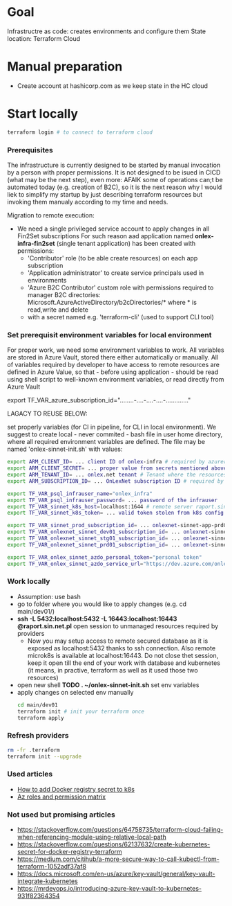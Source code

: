 # Goal
Infrastructre as code: creates environments and configure them
State location: Terraform Cloud

# Manual preparation
- Create account at hashicorp.com as we keep state in the HC cloud

# Start locally
```bash
terraform login # to connect to terraform cloud
```

### Prerequisites
The infrastructure is currently designed to be started by manual invocation by a person with proper permissions. It is not designed to be isued in CICD (what may be the next step), even more: AFAIK some of operations can;t be automated today (e.g. creation of B2C), so it is the next reason why I would liek to simplify my startup by just describing terraform resources but invoking them manualy according to my time and needs.

Migration to remote execution:
* We need a single privileged service account to apply changes in all Fin2Set subscriptions
For such reason aad application named **onlex-infra-fin2set** (single tenant application) has been created with permissions:
  - 'Contributor' role (to be able create resources) on each app subscription
  - 'Application administrator' to create service principals used in environments
  - 'Azure B2C Contributor' custom role with permissions required to manager B2C directories: Microsoft.AzureActiveDirectory/b2cDirectories/* where * is read,write and delete 
  - with a secret named e.g. 'terraform-cli' (used to support CLI tool)



### Set prerequisit environment variables for local environment
For proper work, we need some environment variables to work. All variables are stored in Azure Vault, stored there either automatically or manually.
All of variables required by developer to have access to remote resources are defined in Azure Value, so that - before using application - should be read using shell script to well-known environment variables, or read directly from Azure Vault

export TF_VAR_azure_subscription_id="........-....-....-....-............."



LAGACY TO REUSE BELOW:


set properly variables (for CI in pipeline, for CLI in local environment).
We suggest to create local - never commited - bash file in user home directory, where all required environment variables are defined. The file may be named 'onlex-sinnet-init.sh' with values:
```bash
export ARM_CLIENT_ID= ... client ID of onlex-infra # required by azurerm and azuread providers. Defines a principal able to create all resources
export ARM_CLIENT_SECRET= ... proper value from secrets mentioned above # required by azuread provider
export ARM_TENANT_ID= ... onlex.net tenant # Tenant where the resources are created. Required by azurerm and azuread providers
export ARM_SUBSCRIPTION_ID= ... OnLexNet subscription ID # required by backend provider

export TF_VAR_psql_infrauser_name="onlex_infra"
export TF_VAR_psql_infrauser_password= ... password of the infrauser
export TF_VAR_sinnet_k8s_host=localhost:1644 # remote server raport.sin.net.pl should be already linked to localhost using port redirection
export TF_VAR_sinnet_k8s_token= ... valid token stolen from k8s config from the host

export TF_VAR_sinnet_prod_subscription_id= ... onlexnet-sinnet-app-prd01 subscription ID
export TF_VAR_onlexnet_sinnet_dev01_subscription_id= ... onlexnet-sinnet-app-dev01 subscription ID
export TF_VAR_onlexnet_sinnet_stg01_subscription_id= ... onlexnet-sinnet-app-stg01 subscription ID
export TF_VAR_onlexnet_sinnet_prd01_subscription_id= ... onlexnet-sinnet-app-prd01 subscription ID

export TF_VAR_onlex_sinnet_azdo_personal_token="personal token"
export TF_VAR_onlex_sinnet_azdo_service_url="https://dev.azure.com/onlex"
```


### Work locally
* Assumption: use bash
* go to folder where you would like to apply changes (e.g. cd main/dev01/)
* **ssh -L 5432:localhost:5432 -L 16443:localhost:16443 <USERNAME>@raport.sin.net.pl** open session to unmanaged resources required by providers 
  * Now you may setup access to remote secured database as it is exposed as localhost:5432 thanks to ssh connection. Also remote microk8s is available at localhost:16443. Do not close thet session, keep it open till the end of your work with database and kubernetes (it means, in practive, terraform as well as it used those two resources)
* open new shell
**TODO . ~/onlex-sinnet-init.sh** set env variables 
* apply changes on selected env manually
  ```bash
  cd main/dev01
  terraform init # init your terraform once 
  terraform apply
  ```

### Refresh providers
```bash
rm -fr .terraform
terraform init --upgrade
```
### Used articles
- [How to add Docker registry secret to k8s](https://kubernetes.io/docs/concepts/configuration/secret/)
- [Az roles and permission matrix](https://www.azadvertizer.net/)
### Not used but promising articles
- https://stackoverflow.com/questions/64758735/terraform-cloud-failing-when-referencing-module-using-relative-local-path
- https://stackoverflow.com/questions/62137632/create-kubernetes-secret-for-docker-registry-terraform
- https://medium.com/citihub/a-more-secure-way-to-call-kubectl-from-terraform-1052adf37af8
- https://docs.microsoft.com/en-us/azure/key-vault/general/key-vault-integrate-kubernetes
- https://mrdevops.io/introducing-azure-key-vault-to-kubernetes-931f82364354

